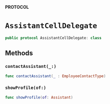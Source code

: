 **PROTOCOL**

# `AssistantCellDelegate`

```swift
public protocol AssistantCellDelegate: class
```

## Methods
### `contactAssistant(_:)`

```swift
func contactAssistant(_ : EmployeeContactType)
```

### `showProfile(of:)`

```swift
func showProfile(of: Assistant)
```
